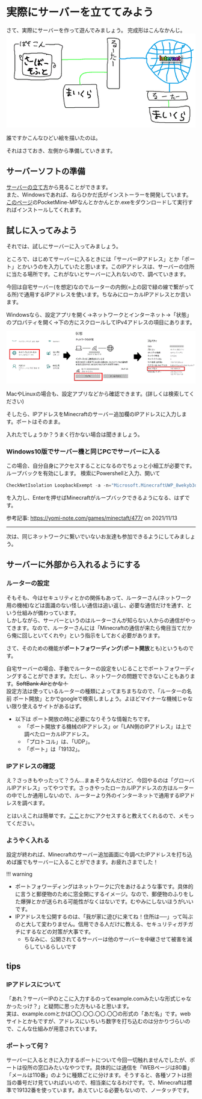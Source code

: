 # 実際にサーバーを立ててみよう
さて、実際にサーバーを作って遊んでみましょう。
完成形はこんなかんじ。
![完成図](/image/1FCB70B6-D6D5-48FF-8E59-8694F1D5F3FC.gif)

誰ですかこんなひどい絵を描いたのは。

それはさておき、左側から準備していきます。

## サーバーソフトの準備
[サーバーの立て方](/building/README.md)から見ることができます。  
また、Windowsであれば、ねらひかだ氏がインストーラーを開発しています。
[このページ](https://github.com/Nerahikada/PocketMine-MP_Installer/releases/latest)のPocketMine-MPなんとかかんとか.exeをダウンロードして実行すればインストールしてくれます。
<!-- ここ、不親切だけどどうしようか -->
<!-- TODO
## Bedrock Dedicated Serverでのサーバーの立て方 -->

## 試しに入ってみよう
それでは、試しにサーバーに入ってみましょう。

ところで、はじめてサーバーに入るときには「サーバーIPアドレス」とか「ポート」とかいうのを入力していたと思います。このIPアドレスは、サーバーの住所に当たる場所です。これがないとサーバーに入れないので、調べていきます。

今回は自宅サーバー(を想定)なのでルーターの内側(=上の図で緑の線で繋がってる所)で通用するIPアドレスを使います。ちなみにローカルIPアドレスとか言います。

Windowsなら、設定アプリを開く→ネットワークとインターネット→「状態」のプロパティを開く→下の方にスクロールしてIPv4アドレスの項目にあります。

![完成図](/image/18370B89-9C77-4D61-B7D7-5267E34FD779.gif)

MacやLinuxの場合も、設定アプリなどから確認できます。(詳しくは検索してください)

そしたら、IPアドレスをMinecraftのサーバー追加欄のIPアドレスに入力します。ポートはそのまま。


入れたでしょうか？うまく行かない場合は聞きましょう。

### Windows10版でサーバー機と同じPCでサーバーに入る
この場合、自分自身にアクセスすることになるのでちょっと小細工が必要です。
ループバックを有効にします。
検索にPowershellと入力、開いて

```powershell
CheckNetIsolation LoopbackExempt -a -n="Microsoft.MinecraftUWP_8wekyb3d8bbwe"
```
を入力し、Enterを押せばMinecraftがループバックできるようになる、はずです。

参考記事: <https://yomi-note.com/games/minectaft/477/> on 2021/11/13

----
次は、同じネットワークに繋いでいないお友達も参加できるようにしてみましょう。


## サーバーに外部から入れるようにする
### ルーターの設定
そもそも、今はセキュリティとかの関係もあって、ルーターさん(ネットワーク用の機械)などは面識のない怪しい通信は追い返し、必要な通信だけを通す、という仕組みが備わっています。  
しかしながら、サーバーというのはルーターさんが知らない人からの通信がやってきます。なので、ルーターさんには「Minecraftの通信が来たら俺目当てだから俺に回しといてくれや」という指示をしておく必要があります。    

さて、そのための機能が**ポートフォワーディング**(**ポート開放**とも)というものです。


自宅サーバーの場合、手動でルーターの設定をいじることでポートフォワーディングすることができます。ただし、ネットワークの問題でできないこともあります。~~SoftBank Airとかな！~~  
設定方法は使っているルーターの種類によってまちまちなので、「ルーターの名前 ポート開放」とかでgoogleで検索しましょう。よほどマイナーな機械じゃない限り使えるサイトがあるはず。
 - 以下は ポート開放の時に必要になりそうな情報たちです。
   - 「ポート開放する機械のIPアドレス」or「LAN側のIPアドレス」は上で調べたローカルIPアドレス。
   - 「プロトコル」は、「UDP」。
   - 「ポート」は「19132」。
### IPアドレスの確認
え？さっきもやったって？うん…まぁそうなんだけど、今回やるのは「グローバルIPアドレス」ってやつです。さっきやったローカルIPアドレスの方はルーターの中でしか通用しないので、ルーターより外のインターネットで通用するIPアドレスを調べます。

とはいえこれは簡単です。[ここ](https://www.cman.jp/network/support/go_access.cgi)とかにアクセスすると教えてくれるので、メモってください。

### ようやく入れる

設定が終われば、Minecraftのサーバー追加画面に今調べたIPアドレスを打ち込めば誰でもサーバーに入ることができます。お疲れさまでした！

!!! warning
 - ポートフォワーディングはネットワークに穴をあけるような事です。具体的に言うと郵便物のために窓全開にするイメージ。なので、郵便物のふりをした爆弾とかが送られる可能性がなくはないです。むやみにしないほうがいいです。
 - IPアドレスを公開するのは、「我が家に遊びに来てね！住所は──」って叫ぶのと大して変わりません。信用できる人だけに教える、セキュリティガチガチにするなどの対策が大事です。
   - ちなみに、公開されてるサーバーは他のサーバーを中継させて被害を減らしているらしいです


## tips
### IPアドレスについて
「あれ？サーバーIPのとこに入力するのってexample.comみたいな形式じゃなかったっけ？」と疑問に思った方もいると思います。  
実は、example.comとかは〇〇.〇〇.〇〇.〇〇の形式の「あだ名」です。webサイトとかもですが、アドレスにいちいち数字を打ち込むのは分かりづらいので、こんな仕組みが用意されています。
### ポートって何？
サーバーに入るときに入力するポートについて今回一切触れませんでしたが、ポートは役所の窓口みたいなやつです。具体的には通信を「WEBページは80番」「メールは110番」のように種類ごとに分けます。そうすると、各種ソフトは担当の番号だけ見ていればいいので、相当楽になるわけです。で、Minecraftは標準で19132番を使っています。あえていじる必要もないので、ノータッチです。